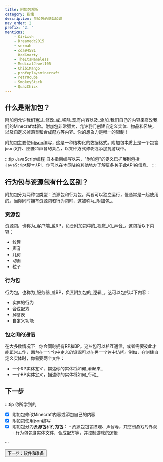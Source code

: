 ```yaml
---
title: 附加包解析
category: 指南
description: 附加包的基础知识
nav_order: 2
prefix: "2. "
mentions:
    - SirLich
    - Dreamedc2015
    - sermah
    - cda94581
    - RedSmarty
    - TheItsNameless
    - MedicalJewel105
    - ChibiMango
    - profeplaysminecraft
    - retr0cube
    - SmokeyStack
    - QuazChick
---
```


## 什么是附加包？

附加包允许我们通过_修改_或_移除_现有内容以及_添加_我们自己的内容来修改我们的Minecraft体验。附加包非常强大，允许我们创建自定义实体、物品和区块，以及自定义掉落表和合成配方等内容。你的想象力是唯一的限制！

附加包主要使用[json](../guide/understanding-json.md)编写，这是一种结构化的数据格式。附加包本质上是一个包含json文件、图像和声音的集合，以某种方式修改或添加到游戏中。

:::tip JavaScript编程
自本指南编写以来，"附加包"的定义已扩展到包括JavaScript脚本API。你可以在本网站的其他地方了解更多关于此API的信息。
:::

## 行为包与资源包有什么区别？

附加包分为两种包类型：资源包和行为包。两者可以独立运行，但通常是一起使用的。当你同时拥有资源包和行为包时，这被称为_附加包_。

### 资源包

资源包，也称为_客户端_或RP，负责附加包中的_视觉_和_声音_。这包括以下内容：

-   纹理
-   声音
-   几何
-   动画
-   粒子

### 行为包

行为包，也称为_服务器_或BP，负责附加包的_逻辑_。这可以包括以下内容：

-   实体的行为
-   合成配方
-   掉落表
-   自定义功能

### 包之间的通信

在大多数情况下，你会同时拥有RP和BP。这些包可以相互通信，或者需要彼此才能正常工作，因为在一个包中定义的资源可以在另一个包中访问。例如，在创建自定义实体时，你需要两个文件：

-   一个RP实体定义，描述你的实体将如何_看起来_
-   一个BP实体定义，描述你的实体将如何_行动_

## 下一步

:::tip 你所学到的

-   [x] 附加包修改Minecraft内容或添加自己的内容
-   [x] 附加包使用json编写
-   [x] 附加包分为**资源包**和**行为包**： - 资源包包含纹理、声音等，并控制游戏的外观 - 行为包包含实体文件、合成配方等，并控制游戏的逻辑

:::

<Button link="../guide/software-preparation.md">下一步：软件和准备</Button>
